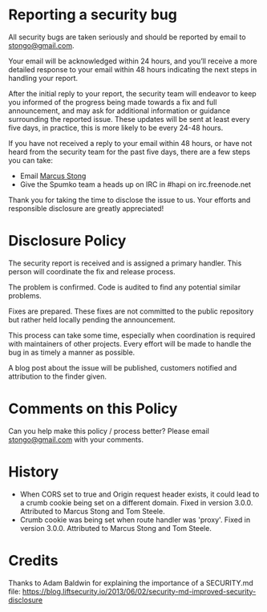 # Reporting a security bug
All security bugs are taken seriously and should be reported by email to stongo@gmail.com.

Your email will be acknowledged within 24 hours, and you’ll receive a more  detailed response to your email within 48 hours indicating the next steps in handling your report.

After the initial reply to your report, the security team will endeavor to keep you informed of the progress being made towards a fix and full announcement, and may ask for  additional information or guidance surrounding the reported issue. These updates will be sent at least every five days, in practice, this is more likely to be every 24-48 hours.

If you have not received a reply to your email within 48 hours, or have not heard from the security team for the  past five days, there are a few steps you can take:

- Email [Marcus Stong](mailto:stongo@gmail.com)
- Give the Spumko team a heads up on IRC in #hapi on irc.freenode.net

Thank you for taking the time to disclose the issue to us. Your efforts and responsible disclosure are greatly appreciated!

# Disclosure Policy

The security report is received and is assigned a primary handler. This person will coordinate the fix and release process.

The problem is confirmed. Code is audited to find any potential similar problems.

Fixes are prepared. These fixes are not committed to the public repository but rather held locally pending the announcement.

This process can take some time, especially when coordination is required with maintainers of other projects. Every effort will be made to handle the bug in as timely a manner as possible.

A blog post about the issue will be published, customers notified and attribution to the finder given.

# Comments on this Policy
Can you help make this policy / process better? Please email stongo@gmail.com with your comments.

# History

* When CORS set to true and Origin request header exists, it could lead to a crumb cookie being set on a different domain. Fixed in version 3.0.0. Attributed to Marcus Stong and Tom Steele.
* Crumb cookie was being set when route handler was 'proxy'. Fixed in version 3.0.0. Attributed to Marcus Stong and Tom Steele.

# Credits

Thanks to Adam Baldwin for explaining the importance of a SECURITY.md file:
https://blog.liftsecurity.io/2013/06/02/security-md-improved-security-disclosure
